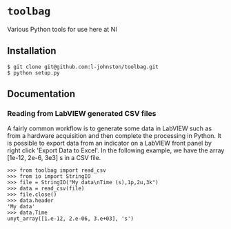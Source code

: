 # `toolbag`
Various Python tools for use here at NI

## Installation

    $ git clone git@github.com:l-johnston/toolbag.git
    $ python setup.py

## Documentation
### Reading from LabVIEW generated CSV files
A fairly common workflow is to generate some data in LabVIEW such as from
a hardware acquisition and then complete the processing in Python. It is possible to
export data from an indicator on a LabVIEW front panel by right click 'Export Data to
Excel'. In the following example, we have the array [1e-12, 2e-6, 3e3] s in a CSV file.

    >>> from toolbag import read_csv
    >>> from io import StringIO
    >>> file = StringIO("My data\nTime (s),1p,2u,3k")
    >>> data = read_csv(file)
    >>> file.close()
    >>> data.header
    'My data'
    >>> data.Time
    unyt_array([1.e-12, 2.e-06, 3.e+03], 's')
